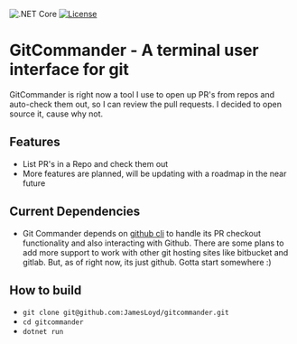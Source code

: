 ![.NET Core](https://github.com/jamesloyd/gitcommander/workflows/.NET/badge.svg?branch=mainline)
[![License](https://img.shields.io/github/license/jamesloyd/gitcommander.svg)](LICENSE)
# GitCommander - A terminal user interface for git

GitCommander is right now a tool I use to open up PR's from repos and auto-check them out, so I can review the pull requests. I decided to open source it, cause why not.

## Features
* List PR's in a Repo and check them out
* More features are planned, will be updating with a roadmap in the near future

## Current Dependencies
* Git Commander depends on [github cli](https://github.com/cli/cli) to handle its PR checkout functionality and also interacting with Github. There are some plans to add more support to work with other git hosting sites like bitbucket and gitlab. But, as of right now, its just github. Gotta start somewhere :)

## How to build
* `git clone git@github.com:JamesLoyd/gitcommander.git`
* `cd gitcommander`
* `dotnet run` 
